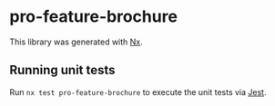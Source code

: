 # pro-feature-brochure

This library was generated with [Nx](https://nx.dev).

## Running unit tests

Run `nx test pro-feature-brochure` to execute the unit tests via [Jest](https://jestjs.io).
